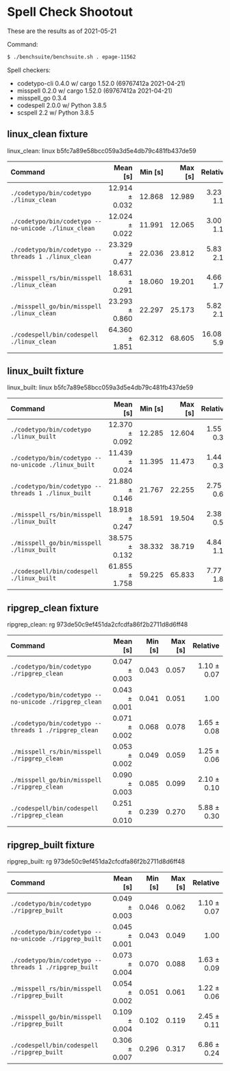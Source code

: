 
# Spell Check Shootout

These are the results as of 2021-05-21

Command:
```bash
$ ./benchsuite/benchsuite.sh . epage-11562
```


Spell checkers:
- codetypo-cli 0.4.0 w/ cargo 1.52.0 (69767412a 2021-04-21)
- misspell 0.2.0 w/ cargo 1.52.0 (69767412a 2021-04-21)
- misspell_go 0.3.4
- codespell 2.0.0 w/ Python 3.8.5
- scspell 2.2 w/ Python 3.8.5

## linux_clean fixture

linux_clean: linux b5fc7a89e58bcc059a3d5e4db79c481fb437de59

| Command | Mean [s] | Min [s] | Max [s] | Relative |
|:---|---:|---:|---:|---:|
| `./codetypo/bin/codetypo ./linux_clean` | 12.914 ± 0.032 | 12.868 | 12.989 | 3.23 ± 1.19 |
| `./codetypo/bin/codetypo --no-unicode ./linux_clean` | 12.024 ± 0.022 | 11.991 | 12.065 | 3.00 ± 1.11 |
| `./codetypo/bin/codetypo --threads 1 ./linux_clean` | 23.329 ± 0.477 | 22.036 | 23.812 | 5.83 ± 2.15 |
| `./misspell_rs/bin/misspell ./linux_clean` | 18.631 ± 0.291 | 18.060 | 19.201 | 4.66 ± 1.72 |
| `./misspell_go/bin/misspell ./linux_clean` | 23.293 ± 0.860 | 22.297 | 25.173 | 5.82 ± 2.15 |
| `./codespell/bin/codespell ./linux_clean` | 64.360 ± 1.851 | 62.312 | 68.605 | 16.08 ± 5.94 |

## linux_built fixture

linux_built: linux b5fc7a89e58bcc059a3d5e4db79c481fb437de59

| Command | Mean [s] | Min [s] | Max [s] | Relative |
|:---|---:|---:|---:|---:|
| `./codetypo/bin/codetypo ./linux_built` | 12.370 ± 0.092 | 12.285 | 12.604 | 1.55 ± 0.37 |
| `./codetypo/bin/codetypo --no-unicode ./linux_built` | 11.439 ± 0.024 | 11.395 | 11.473 | 1.44 ± 0.34 |
| `./codetypo/bin/codetypo --threads 1 ./linux_built` | 21.880 ± 0.146 | 21.767 | 22.255 | 2.75 ± 0.66 |
| `./misspell_rs/bin/misspell ./linux_built` | 18.918 ± 0.247 | 18.591 | 19.504 | 2.38 ± 0.57 |
| `./misspell_go/bin/misspell ./linux_built` | 38.575 ± 0.132 | 38.332 | 38.719 | 4.84 ± 1.16 |
| `./codespell/bin/codespell ./linux_built` | 61.855 ± 1.758 | 59.225 | 65.833 | 7.77 ± 1.87 |

## ripgrep_clean fixture

ripgrep_clean: rg 973de50c9ef451da2cfcdfa86f2b2711d8d6ff48

| Command | Mean [s] | Min [s] | Max [s] | Relative |
|:---|---:|---:|---:|---:|
| `./codetypo/bin/codetypo ./ripgrep_clean` | 0.047 ± 0.003 | 0.043 | 0.057 | 1.10 ± 0.07 |
| `./codetypo/bin/codetypo --no-unicode ./ripgrep_clean` | 0.043 ± 0.001 | 0.041 | 0.051 | 1.00 |
| `./codetypo/bin/codetypo --threads 1 ./ripgrep_clean` | 0.071 ± 0.002 | 0.068 | 0.078 | 1.65 ± 0.08 |
| `./misspell_rs/bin/misspell ./ripgrep_clean` | 0.053 ± 0.002 | 0.049 | 0.059 | 1.25 ± 0.06 |
| `./misspell_go/bin/misspell ./ripgrep_clean` | 0.090 ± 0.003 | 0.085 | 0.099 | 2.10 ± 0.10 |
| `./codespell/bin/codespell ./ripgrep_clean` | 0.251 ± 0.010 | 0.239 | 0.270 | 5.88 ± 0.30 |

## ripgrep_built fixture

ripgrep_built: rg 973de50c9ef451da2cfcdfa86f2b2711d8d6ff48

| Command | Mean [s] | Min [s] | Max [s] | Relative |
|:---|---:|---:|---:|---:|
| `./codetypo/bin/codetypo ./ripgrep_built` | 0.049 ± 0.003 | 0.046 | 0.062 | 1.10 ± 0.07 |
| `./codetypo/bin/codetypo --no-unicode ./ripgrep_built` | 0.045 ± 0.001 | 0.043 | 0.049 | 1.00 |
| `./codetypo/bin/codetypo --threads 1 ./ripgrep_built` | 0.073 ± 0.004 | 0.070 | 0.088 | 1.63 ± 0.09 |
| `./misspell_rs/bin/misspell ./ripgrep_built` | 0.054 ± 0.002 | 0.051 | 0.061 | 1.22 ± 0.06 |
| `./misspell_go/bin/misspell ./ripgrep_built` | 0.109 ± 0.004 | 0.102 | 0.119 | 2.45 ± 0.11 |
| `./codespell/bin/codespell ./ripgrep_built` | 0.306 ± 0.007 | 0.296 | 0.317 | 6.86 ± 0.24 |

